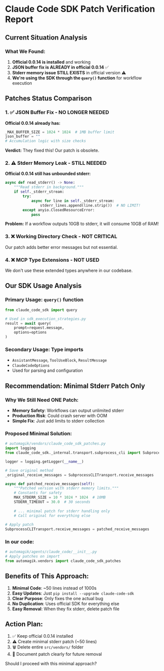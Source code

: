 # Claude Code SDK Patch Verification Report

## Current Situation Analysis

### What We Found:
1. **Official 0.0.14 is installed** and working
2. **JSON buffer fix is ALREADY in official 0.0.14** ✅
3. **Stderr memory issue STILL EXISTS** in official version ⚠️
4. **We're using the SDK through the `query()` function** for workflow execution

## Patches Status Comparison

### 1. ✅ JSON Buffer Fix - NO LONGER NEEDED
**Official 0.0.14 already has:**
```python
_MAX_BUFFER_SIZE = 1024 * 1024  # 1MB buffer limit
json_buffer = ""
# Accumulation logic with size checks
```
**Verdict:** They fixed this! Our patch is obsolete.

### 2. ⚠️ Stderr Memory Leak - STILL NEEDED
**Official 0.0.14 still has unbounded stderr:**
```python
async def read_stderr() -> None:
    """Read stderr in background."""
    if self._stderr_stream:
        try:
            async for line in self._stderr_stream:
                stderr_lines.append(line.strip())  # NO LIMIT!
        except anyio.ClosedResourceError:
            pass
```
**Problem:** If a workflow outputs 10GB to stderr, it will consume 10GB of RAM!

### 3. ❌ Working Directory Check - NOT CRITICAL
Our patch adds better error messages but not essential.

### 4. ❌ MCP Type Extensions - NOT USED
We don't use these extended types anywhere in our codebase.

## Our SDK Usage Analysis

### Primary Usage: `query()` function
```python
from claude_code_sdk import query

# Used in sdk_execution_strategies.py
result = await query(
    prompt=request.message,
    options=options
)
```

### Secondary Usage: Type imports
- `AssistantMessage`, `ToolUseBlock`, `ResultMessage`
- `ClaudeCodeOptions`
- Used for parsing and configuration

## Recommendation: Minimal Stderr Patch Only

### Why We Still Need ONE Patch:
- **Memory Safety**: Workflows can output unlimited stderr
- **Production Risk**: Could crash server with OOM
- **Simple Fix**: Just add limits to stderr collection

### Proposed Minimal Solution:

```python
# automagik/vendors/claude_code_sdk_patches.py
import logging
from claude_code_sdk._internal.transport.subprocess_cli import SubprocessCLITransport

logger = logging.getLogger(__name__)

# Save original method
_original_receive_messages = SubprocessCLITransport.receive_messages

async def patched_receive_messages(self):
    """Patched version with stderr memory limits."""
    # Constants for safety
    MAX_STDERR_SIZE = 10 * 1024 * 1024  # 10MB
    STDERR_TIMEOUT = 30.0  # 30 seconds
    
    # ... minimal patch for stderr handling only
    # Call original for everything else
    
# Apply patch
SubprocessCLITransport.receive_messages = patched_receive_messages
```

### In our code:
```python
# automagik/agents/claude_code/__init__.py
# Apply patches on import
from automagik.vendors import claude_code_sdk_patches
```

## Benefits of This Approach:
1. **Minimal Code**: ~50 lines instead of 1000s
2. **Easy Updates**: Just `pip install --upgrade claude-code-sdk`
3. **Clear Purpose**: Only fixes the one actual bug
4. **No Duplication**: Uses official SDK for everything else
5. **Easy Removal**: When they fix stderr, delete patch file

## Action Plan:
1. ✅ Keep official 0.0.14 installed
2. ⚠️ Create minimal stderr patch (~50 lines)
3. 🗑️ Delete entire `src/vendors/` folder
4. 📝 Document patch clearly for future removal

Should I proceed with this minimal approach?